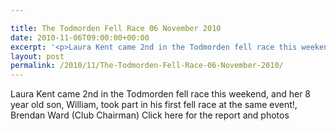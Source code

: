 ```yaml
---

title: The Todmorden Fell Race 06 November 2010
date: 2010-11-06T09:00:00+00:00
excerpt: '<p>Laura Kent came 2nd in the Todmorden fell race this weekend, and her 8 year old son, William, took part in his first fell race at the same event!, Brendan Ward (Club Chairman) Click here for the report and photos</p>'
layout: post
permalink: /2010/11/The-Todmorden-Fell-Race-06-November-2010/
---
```

Laura Kent came 2nd in the Todmorden fell race this weekend, and her 8 year old son, William, took part in his first fell race at the same event!, Brendan Ward (Club Chairman) Click here for the report and photos